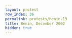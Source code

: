 ```yaml
---
layout: protest
row_index: 36
permalink: protests/benin-13
title: Benin, December 2002
hidden: true
---
```

